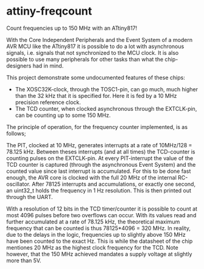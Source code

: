 # attiny-freqcount
Count frequencies up to 150 MHz with an ATtiny817!

With the Core Independent Peripherals and the Event System of a modern AVR MCU like the ATtiny817 it is possible to do a lot with asynchronous signals, i.e. signals that not synchronized to the MCU clock. 
It is also possible to use many peripherals for other tasks than what the chip-designers had in mind.

This project demonstrate some undocumented features of these chips:

- The XOSC32K-clock, through the TOSC1-pin, can go much, much higher than the 32 kHz that it is specified for. Here it is fed by a 10 MHz precision reference clock.
- The TCD counter, when clocked asynchronous through the EXTCLK-pin, can be counting up to some 150 MHz.

The principle of operation, for the frequency counter implemented, is as follows;

The PIT, clocked at 10 MHz, generates interrupts at a rate of 10MHz/128 = 78.125 kHz. Between theses interrupts (and at all times) the TCD-counter is counting pulses on the EXTCLK-pin. At every PIT-interrupt the value of the TCD counter is captured (through the asynchronous Event System) and the counted value since last interrupt is accumulated. For this to be done fast enough, the AVR core is clocked with the full 20 MHz of the internal RC-oscillator. After 78125 interrupts and accumulations, or exactly one second, an uint32_t holds the frequency in 1 Hz resolution. This is then printed out through the UART.

With a resolution of 12 bits in the TCD timer/counter it is possible to count at most 4096 pulses before two overflows can occur. With its values read and further accumulated at a rate of 78.125 kHz, the theoretical maximum frequency that can be counted is thus 78125*4096 = 320 MHz. In reality, due to the delays in the logic, frequencies up to slightly above 150 MHz have been counted to the exact Hz. This is while the datasheet of the chip mentiones 20 MHz as the highest clock frequency for the TCD.
Note however, that the 150 MHz achieved mandates a supply voltage at slightly more than 5V.

